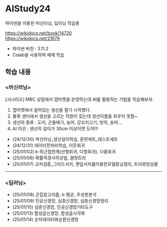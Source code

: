 # AIStudy24
파이썬을 이용한 머신러닝, 딥러닝 학습용

https://wikidocs.net/book/14720
<br>
https://wikidocs.net/21679

- 파이썬 버전 : 3.11.2
- Colab을 사용하여 예제 학습
  
## 학습 내용
### <머신러닝>
[시나리오] MBC 상점에서 앱마켓을 운영하는데 AI를 활용하는 기법을 학습해보자.

1. 앱마켓에서 살아있는 생선을 팔기 시작했다.
2. 물류 센터에서 생선을 고르는 직원이 있는데 생선이름을 외우지 못함~
3. 생선의 종류 : 도미, 곤들매기, 농어, 강꼬치고기, 빙어, 송어....
4. AI 미션 : 생선의 길이가 30cm 이상이면 도미!!!

- (24/12/30) 머신러닝_생선길이학습, 훈련세트_테스트세트
- (24/12/31) 데이터전처리학습, 이웃회귀
- (25/01/02) k-최근접한계(선형회귀, 다항회귀), 다중회귀
- (25/01/06) 확률적경사하강법, 결정트리
- (25/01/07) 교차검증_그리드서치, 랜덤서치를이용한모델튜닝정리, 트리와앙상블

<hr>

### <딥러닝>
  
- (25/01/08) 군집알고리즘, k-평균, 주성분분석
- (25/01/09) 인공신경망, 심층신경망, 심층신경망정리
- (25/01/10) 심층신경망, 인공신경망기타도구
- (25/01/13) 합성곱신경망, 합성곱시각화
- (25/01/14) 순차데이터와순환신경망

